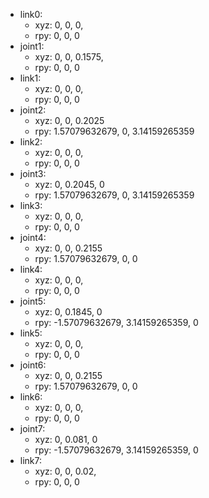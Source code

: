 - link0:
    - xyz: 0, 0, 0,
    - rpy: 0, 0, 0
- joint1:
    - xyz: 0, 0, 0.1575,
    - rpy: 0, 0, 0
- link1:
    - xyz: 0, 0, 0,
    - rpy: 0, 0, 0
- joint2:
    - xyz: 0, 0, 0.2025
    - rpy: 1.57079632679, 0, 3.14159265359
- link2:
    - xyz: 0, 0, 0,
    - rpy: 0, 0, 0
- joint3:
    - xyz: 0, 0.2045, 0
    - rpy: 1.57079632679, 0, 3.14159265359
- link3:
    - xyz: 0, 0, 0,
    - rpy: 0, 0, 0
- joint4:
    - xyz: 0, 0, 0.2155
    - rpy: 1.57079632679, 0, 0
- link4:
    - xyz: 0, 0, 0,
    - rpy: 0, 0, 0
- joint5:
    - xyz: 0, 0.1845, 0
    - rpy: -1.57079632679, 3.14159265359, 0
- link5:
    - xyz: 0, 0, 0,
    - rpy: 0, 0, 0
- joint6:
    - xyz: 0, 0, 0.2155
    - rpy: 1.57079632679, 0, 0
- link6:
    - xyz: 0, 0, 0,
    - rpy: 0, 0, 0
- joint7:
    - xyz: 0, 0.081, 0
    - rpy: -1.57079632679, 3.14159265359, 0
- link7:
    - xyz: 0, 0, 0.02,
    - rpy: 0, 0, 0